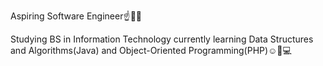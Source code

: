 Aspiring Software Engineer☝️👨‍💻

Studying BS in Information Technology
currently learning Data Structures and Algorithms(Java) and Object-Oriented Programming(PHP)☺️📝💻

<!---
alecxander567/alecxander567 is a ✨ special ✨ repository because its `README.md` (this file) appears on your GitHub profile.
You can click the Preview link to take a look at your changes.
--->

